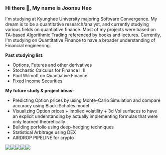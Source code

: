 ### Hi there 👋, My name is Joonsu Heo
I'm studying at Kyunghee University majoring Software Convergence.
My dream is to be a quantitative research/analyst, and currently studying various fields on quantiative finance.
Most of my projects were based on TA-based Algorithmic Trading referenced by books and lectures. 
Currently, I'm studying on Quantitative Finance to have a broader understanding of Financial engineering.

**Past studying list:**
- Options, Futures and other derivatives
- Stochastic Calculus for Finance I, II
- Paul Wilmott on Quantiative Finance
- Fixed Income Securities

**My future study & project ideas:**
- Predicting Option prices by using Monte-Carlo Simulation and compare accuracy using Black-Scholes model
- Visualizing Option prices + implied volatility + 3d Vol surfaces to have an explicit understanding by actually implementing formulas that were only learned theoretically
- Building porfolio using deep-hedging techniques
- Statistical Arbitrage using DEX
- AIRDROP PIPELINE for crypto

<img src="https://img.shields.io/badge/Python-3766AB?style=for-the-badge&logo=Python&logoColor=white"><img src="https://img.shields.io/badge/mysql-4479A1?style=for-the-badge&logo=mysql&logoColor=white"><img src="https://img.shields.io/badge/linux-FCC624?style=for-the-badge&logo=linux&logoColor=black"><img src="https://img.shields.io/badge/github-181717?style=for-the-badge&logo=github&logoColor=white"><img src="https://img.shields.io/badge/git-F05032?style=for-the-badge&logo=git&logoColor=white">
